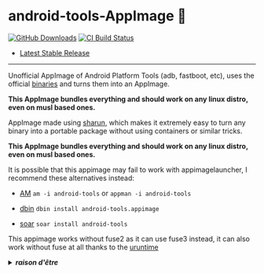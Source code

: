 # android-tools-AppImage 🐧

[![GitHub Downloads](https://img.shields.io/github/downloads/pkgforge-dev/android-tools-AppImage/total?logo=github&label=GitHub%20Downloads)](https://github.com/pkgforge-dev/android-tools-AppImage/releases/latest)
[![CI Build Status](https://github.com//pkgforge-dev/android-tools-AppImage/actions/workflows/blank.yml/badge.svg)](https://github.com/pkgforge-dev/android-tools-AppImage/releases/latest)

* [Latest Stable Release](https://github.com/pkgforge-dev/android-tools-AppImage/releases/latest)

---

Unofficial AppImage of Android Platform Tools (adb, fastboot, etc), uses the official [binaries](https://developer.android.com/tools/releases/platform-tools) and turns them into an AppImage.

**This AppImage bundles everything and should work on any linux distro, even on musl based ones.**

AppImage made using [sharun](https://github.com/VHSgunzo/sharun), which makes it extremely easy to turn any binary into a portable package without using containers or similar tricks.

**This AppImage bundles everything and should work on any linux distro, even on musl based ones.**

It is possible that this appimage may fail to work with appimagelauncher, I recommend these alternatives instead: 

* [AM](https://github.com/ivan-hc/AM) `am -i android-tools` or `appman -i android-tools`

* [dbin](https://github.com/xplshn/dbin) `dbin install android-tools.appimage`

* [soar](https://github.com/pkgforge/soar) `soar install android-tools`

This appimage works without fuse2 as it can use fuse3 instead, it can also work without fuse at all thanks to the [uruntime](https://github.com/VHSgunzo/uruntime)

<details>
  <summary><b><i>raison d'être</i></b></summary>
    <img src="https://github.com/user-attachments/assets/d40067a6-37d2-4784-927c-2c7f7cc6104b" alt="Inspiration Image">
  </a>
</details>
